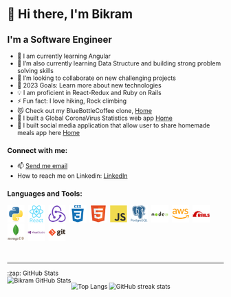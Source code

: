 # 👋 Hi there, I'm Bikram


## I'm a Software Engineer

- 🔭 I am currently learning Angular
- 🌱 I’m also currently learning Data Structure and building strong problem solving skills
- 👯 I’m looking to collaborate on new challenging projects
- 🥅 2023 Goals: Learn more about new technologies
- 💡 I am proficient in React-Redux and Ruby on Rails
- ⚡ Fun fact: I love hiking, Rock climbing
- 😻 Check out my BlueBottleCoffee clone, <a href="https://bluevelvetcoffee.onrender.com/">Home</a></li>
- 🦠 I built a Global CoronaVirus Statistics web app <a href="https://bikram91.github.io/Covid-Tracker/">Home</a></li>
- 🥘 I built social media application that allow user to share homemade meals app here <a href="https://foodjunkies.onrender.com/">Home</a></li>


### Connect with me:

- 📫 <a href = "mailto: singhbikramjit222@gmail.com">Send me email</a></li>
- How to reach me on Linkedin: <a href="https://www.linkedin.com/in/bikramjit-singh-153614140/">LinkedIn</a></li>

### Languages and Tools:
<div>
    <img src="https://github.com/devicons/devicon/blob/master/icons/python/python-original.svg" title="Python" alt="python" width="40" height="40" />&nbsp;
    <img src="https://github.com/devicons/devicon/blob/master/icons/react/react-original-wordmark.svg" title="React" alt="React" width="40" height="40"/>&nbsp;
     <img src="https://github.com/devicons/devicon/blob/master/icons/redux/redux-original.svg" title="Redux" alt="Redux " width="40" height="40"/>&nbsp;
    <img src="https://github.com/devicons/devicon/blob/master/icons/css3/css3-plain-wordmark.svg"  title="CSS3" alt="CSS" width="40" height="40"/>&nbsp;
    <img src="https://github.com/devicons/devicon/blob/master/icons/html5/html5-original.svg" title="HTML5" alt="HTML" width="40" height="40"/>&nbsp;
    <img src="https://github.com/devicons/devicon/blob/master/icons/javascript/javascript-original.svg" title="JavaScript" alt="JavaScript" width="40" height="40"/>&nbsp;
    <img src="https://github.com/devicons/devicon/blob/master/icons/postgresql/postgresql-plain-wordmark.svg" title="JavaScript" alt="JavaScript" width="40" height="40"/>&nbsp;
    <img src="https://github.com/devicons/devicon/blob/master/icons/nodejs/nodejs-original-wordmark.svg" title="NodeJS" alt="NodeJS" width="40" height="40"/>&nbsp;
    <img src="https://github.com/devicons/devicon/blob/master/icons/amazonwebservices/amazonwebservices-plain-wordmark.svg" title="AWS" alt="AWS" width="40" height="40"/>&nbsp;
    <img src="https://github.com/devicons/devicon/blob/master/icons/rails/rails-plain-wordmark.svg" title="rails" alt="rails" width="40" height="40"/>&nbsp;
     <img src="https://github.com/devicons/devicon/blob/master/icons/mongodb/mongodb-original-wordmark.svg" title="mongodb" alt="mongodb" width="40" height="40"/>&nbsp;
      <img src="https://github.com/devicons/devicon/blob/master/icons/visualstudio/visualstudio-plain-wordmark.svg" title="visualstudio" alt="visualstudio" width="40" height="40"/>&nbsp;
    <img src="https://github.com/devicons/devicon/blob/master/icons/git/git-original-wordmark.svg" title="Git" **alt="Git" width="40" height="40"/>

</div>

<br />
<br />

---

  <summary>:zap: GitHub Stats</summary>
  <img align="left" alt="Bikram GitHub Stats" src="https://github-readme-stats.vercel.app/api?username=Bikram91&show_icons=true&hide_border=false&title_color=ff652f&icon_color=FFE400&bg_color=09131B&text_color=ffffff&border_color=0c1a25" />


![Top Langs](https://github-readme-stats.vercel.app/api/top-langs/?username=Bikram91&layout=compact)
![GitHub streak stats](https://github-readme-streak-stats.herokuapp.com/?user=Bikram91)
  


